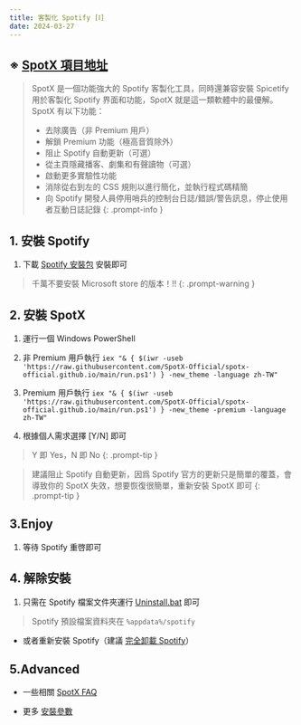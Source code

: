 ```yaml
---
title: 客製化 Spotify [Ⅰ]
date: 2024-03-27
---
```


## ※ [SpotX 項目地址](https://github.com/SpotX-Official/SpotX)

>SpotX 是一個功能強大的 Spotify 客製化工具，同時還兼容安裝 Spicetify 用於客製化 Spotify 界面和功能，SpotX 就是這一類軟體中的最優解。  
>SpotX 有以下功能：
>
>- 去除廣告（非 Premium 用戶）
>- 解鎖 Premium 功能（極高音質除外）
>- 阻止 Spotify 自動更新（可選）
>- 從主頁隱藏播客、劇集和有聲讀物（可選）
>- 啟動更多實驗性功能
>- 消除從右到左的 CSS 規則以進行簡化，並執行程式碼精簡
>- 向 Spotify 開發人員停用哨兵的控制台日誌/錯誤/警告訊息，停止使用者互動日誌記錄
{: .prompt-info }

## 1. 安裝 Spotify

1. 下載 [Spotify 安裝包](https://download.scdn.co/SpotifySetup.exe) 安裝即可

>千萬不要安裝 Microsoft store 的版本！!!
{: .prompt-warning }

## 2. 安裝 SpotX

1. 運行一個 Windows PowerShell

2. 非 Premium 用戶執行 `iex "& { $(iwr -useb 'https://raw.githubusercontent.com/SpotX-Official/spotx-official.github.io/main/run.ps1') } -new_theme -language zh-TW"`

3. Premium 用戶執行 `iex "& { $(iwr -useb 'https://raw.githubusercontent.com/SpotX-Official/spotx-official.github.io/main/run.ps1') } -new_theme -premium -language zh-TW"`

4. 根據個人需求選擇 [Y/N] 即可

>Y 即 Yes，N 即 No
{: .prompt-tip }

>建議阻止 Spotify 自動更新，因爲 Spotify 官方的更新只是簡單的覆蓋，會導致你的 SpotX 失效，想要恢復很簡單，重新安裝 SpotX 即可
{: .prompt-tip }

## 3.Enjoy

1. 等待 Spotify 重啓即可

## 4. 解除安裝

1. 只需在 Spotify 檔案文件夾運行 [Uninstall.bat](https://raw.githack.com/amd64fox/SpotX/main/Uninstall.bat) 即可

>Spotify 預設檔案資料夾在 `%appdata%/spotify`

- 或者重新安裝 Spotify（建議 [完全卸載 Spotify](https://github.com/amd64fox/Uninstall-Spotify)）

## 5.Advanced

- 一些相關 [SpotX FAQ](https://telegra.ph/SpotX-FAQ-09-19)

- 更多 [安裝參數](https://github.com/SpotX-Official/SpotX/discussions/60)

<!--stackedit_data:
eyJoaXN0b3J5IjpbLTI4MTM2ODM0MV19
-->
